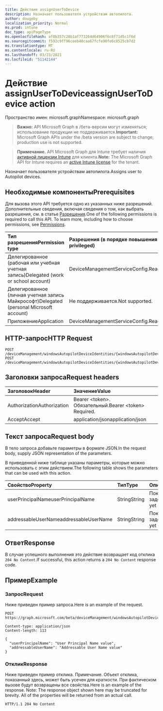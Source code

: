 ```yaml
---
title: Действие assignUserToDevice
description: Назначает пользователя устройствам автопилота.
author: dougeby
localization_priority: Normal
ms.prod: intune
doc_type: apiPageType
ms.openlocfilehash: af0b357c20b1af773264d64906f6c8f71d5c1f6d
ms.sourcegitcommit: f592c9ff96ceeb40caa67fcfe90fe6c8525cb7d2
ms.translationtype: MT
ms.contentlocale: ru-RU
ms.lasthandoff: 03/23/2021
ms.locfileid: "51142144"
---
```

# <a name="assignusertodevice-action"></a><span data-ttu-id="de988-103">Действие assignUserToDevice</span><span class="sxs-lookup"><span data-stu-id="de988-103">assignUserToDevice action</span></span>

<span data-ttu-id="de988-104">Пространство имен: microsoft.graph</span><span class="sxs-lookup"><span data-stu-id="de988-104">Namespace: microsoft.graph</span></span>

> <span data-ttu-id="de988-105">**Важно:** API Microsoft Graph в /бета-версии могут изменяться; использование продукции не поддерживается.</span><span class="sxs-lookup"><span data-stu-id="de988-105">**Important:** Microsoft Graph APIs under the /beta version are subject to change; production use is not supported.</span></span>

> <span data-ttu-id="de988-106">**Примечание.** API Microsoft Graph для Intune требует наличия [активной лицензии Intune](https://go.microsoft.com/fwlink/?linkid=839381) для клиента.</span><span class="sxs-lookup"><span data-stu-id="de988-106">**Note:** The Microsoft Graph API for Intune requires an [active Intune license](https://go.microsoft.com/fwlink/?linkid=839381) for the tenant.</span></span>

<span data-ttu-id="de988-107">Назначает пользователя устройствам автопилота.</span><span class="sxs-lookup"><span data-stu-id="de988-107">Assigns user to Autopilot devices.</span></span>

## <a name="prerequisites"></a><span data-ttu-id="de988-108">Необходимые компоненты</span><span class="sxs-lookup"><span data-stu-id="de988-108">Prerequisites</span></span>
<span data-ttu-id="de988-p101">Для вызова этого API требуется одно из указанных ниже разрешений. Дополнительные сведения, включая сведения о том, как выбрать разрешения, см. в статье [Разрешения](/graph/permissions-reference).</span><span class="sxs-lookup"><span data-stu-id="de988-p101">One of the following permissions is required to call this API. To learn more, including how to choose permissions, see [Permissions](/graph/permissions-reference).</span></span>

|<span data-ttu-id="de988-111">Тип разрешения</span><span class="sxs-lookup"><span data-stu-id="de988-111">Permission type</span></span>|<span data-ttu-id="de988-112">Разрешения (в порядке повышения привилегий)</span><span class="sxs-lookup"><span data-stu-id="de988-112">Permissions (from least to most privileged)</span></span>|
|:---|:---|
|<span data-ttu-id="de988-113">Делегированное (рабочая или учебная учетная запись)</span><span class="sxs-lookup"><span data-stu-id="de988-113">Delegated (work or school account)</span></span>|<span data-ttu-id="de988-114">DeviceManagementServiceConfig.ReadWrite.All</span><span class="sxs-lookup"><span data-stu-id="de988-114">DeviceManagementServiceConfig.ReadWrite.All</span></span>|
|<span data-ttu-id="de988-115">Делегированное (личная учетная запись Майкрософт)</span><span class="sxs-lookup"><span data-stu-id="de988-115">Delegated (personal Microsoft account)</span></span>|<span data-ttu-id="de988-116">Не поддерживается.</span><span class="sxs-lookup"><span data-stu-id="de988-116">Not supported.</span></span>|
|<span data-ttu-id="de988-117">Приложение</span><span class="sxs-lookup"><span data-stu-id="de988-117">Application</span></span>|<span data-ttu-id="de988-118">DeviceManagementServiceConfig.ReadWrite.All</span><span class="sxs-lookup"><span data-stu-id="de988-118">DeviceManagementServiceConfig.ReadWrite.All</span></span>|

## <a name="http-request"></a><span data-ttu-id="de988-119">HTTP-запрос</span><span class="sxs-lookup"><span data-stu-id="de988-119">HTTP Request</span></span>
<!-- {
  "blockType": "ignored"
}
-->
``` http
POST /deviceManagement/windowsAutopilotDeviceIdentities/{windowsAutopilotDeviceIdentityId}/assignUserToDevice
POST /deviceManagement/windowsAutopilotDeviceIdentities/{windowsAutopilotDeviceIdentityId}/deploymentProfile/assignedDevices/{windowsAutopilotDeviceIdentityId}/assignUserToDevice
```

## <a name="request-headers"></a><span data-ttu-id="de988-120">Заголовки запроса</span><span class="sxs-lookup"><span data-stu-id="de988-120">Request headers</span></span>
|<span data-ttu-id="de988-121">Заголовок</span><span class="sxs-lookup"><span data-stu-id="de988-121">Header</span></span>|<span data-ttu-id="de988-122">Значение</span><span class="sxs-lookup"><span data-stu-id="de988-122">Value</span></span>|
|:---|:---|
|<span data-ttu-id="de988-123">Authorization</span><span class="sxs-lookup"><span data-stu-id="de988-123">Authorization</span></span>|<span data-ttu-id="de988-124">Bearer &lt;token&gt;. Обязательный.</span><span class="sxs-lookup"><span data-stu-id="de988-124">Bearer &lt;token&gt; Required.</span></span>|
|<span data-ttu-id="de988-125">Accept</span><span class="sxs-lookup"><span data-stu-id="de988-125">Accept</span></span>|<span data-ttu-id="de988-126">application/json</span><span class="sxs-lookup"><span data-stu-id="de988-126">application/json</span></span>|

## <a name="request-body"></a><span data-ttu-id="de988-127">Текст запроса</span><span class="sxs-lookup"><span data-stu-id="de988-127">Request body</span></span>
<span data-ttu-id="de988-128">В тело запроса добавьте параметры в формате JSON.</span><span class="sxs-lookup"><span data-stu-id="de988-128">In the request body, supply JSON representation of the parameters.</span></span>

<span data-ttu-id="de988-129">В приведенной ниже таблице указаны параметры, которые можно использовать с этим действием.</span><span class="sxs-lookup"><span data-stu-id="de988-129">The following table shows the parameters that can be used with this action.</span></span>

|<span data-ttu-id="de988-130">Свойство</span><span class="sxs-lookup"><span data-stu-id="de988-130">Property</span></span>|<span data-ttu-id="de988-131">Тип</span><span class="sxs-lookup"><span data-stu-id="de988-131">Type</span></span>|<span data-ttu-id="de988-132">Описание</span><span class="sxs-lookup"><span data-stu-id="de988-132">Description</span></span>|
|:---|:---|:---|
|<span data-ttu-id="de988-133">userPrincipalName</span><span class="sxs-lookup"><span data-stu-id="de988-133">userPrincipalName</span></span>|<span data-ttu-id="de988-134">String</span><span class="sxs-lookup"><span data-stu-id="de988-134">String</span></span>|<span data-ttu-id="de988-135">Пока не задокументировано.</span><span class="sxs-lookup"><span data-stu-id="de988-135">Not yet documented</span></span>|
|<span data-ttu-id="de988-136">addressableUserName</span><span class="sxs-lookup"><span data-stu-id="de988-136">addressableUserName</span></span>|<span data-ttu-id="de988-137">String</span><span class="sxs-lookup"><span data-stu-id="de988-137">String</span></span>|<span data-ttu-id="de988-138">Пока не задокументировано.</span><span class="sxs-lookup"><span data-stu-id="de988-138">Not yet documented</span></span>|



## <a name="response"></a><span data-ttu-id="de988-139">Ответ</span><span class="sxs-lookup"><span data-stu-id="de988-139">Response</span></span>
<span data-ttu-id="de988-140">В случае успешного выполнения это действие возвращает код отклика `204 No Content`.</span><span class="sxs-lookup"><span data-stu-id="de988-140">If successful, this action returns a `204 No Content` response code.</span></span>

## <a name="example"></a><span data-ttu-id="de988-141">Пример</span><span class="sxs-lookup"><span data-stu-id="de988-141">Example</span></span>

### <a name="request"></a><span data-ttu-id="de988-142">Запрос</span><span class="sxs-lookup"><span data-stu-id="de988-142">Request</span></span>
<span data-ttu-id="de988-143">Ниже приведен пример запроса.</span><span class="sxs-lookup"><span data-stu-id="de988-143">Here is an example of the request.</span></span>
``` http
POST https://graph.microsoft.com/beta/deviceManagement/windowsAutopilotDeviceIdentities/{windowsAutopilotDeviceIdentityId}/assignUserToDevice

Content-type: application/json
Content-length: 113

{
  "userPrincipalName": "User Principal Name value",
  "addressableUserName": "Addressable User Name value"
}
```

### <a name="response"></a><span data-ttu-id="de988-144">Отклик</span><span class="sxs-lookup"><span data-stu-id="de988-144">Response</span></span>
<span data-ttu-id="de988-p102">Ниже приведен пример отклика. Примечание. Объект отклика, показанный здесь, может быть усечен для краткости. При фактическом вызове будут возвращены все свойства.</span><span class="sxs-lookup"><span data-stu-id="de988-p102">Here is an example of the response. Note: The response object shown here may be truncated for brevity. All of the properties will be returned from an actual call.</span></span>
``` http
HTTP/1.1 204 No Content
```





